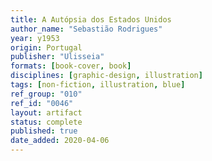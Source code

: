 ```yaml
---
title: A Autópsia dos Estados Unidos
author_name: "Sebastião Rodrigues"
year: y1953
origin: Portugal
publisher: "Ulisseia"
formats: [book-cover, book]
disciplines: [graphic-design, illustration]
tags: [non-fiction, illustration, blue]
ref_group: "010"
ref_id: "0046"
layout: artifact
status: complete
published: true
date_added: 2020-04-06
---
```

